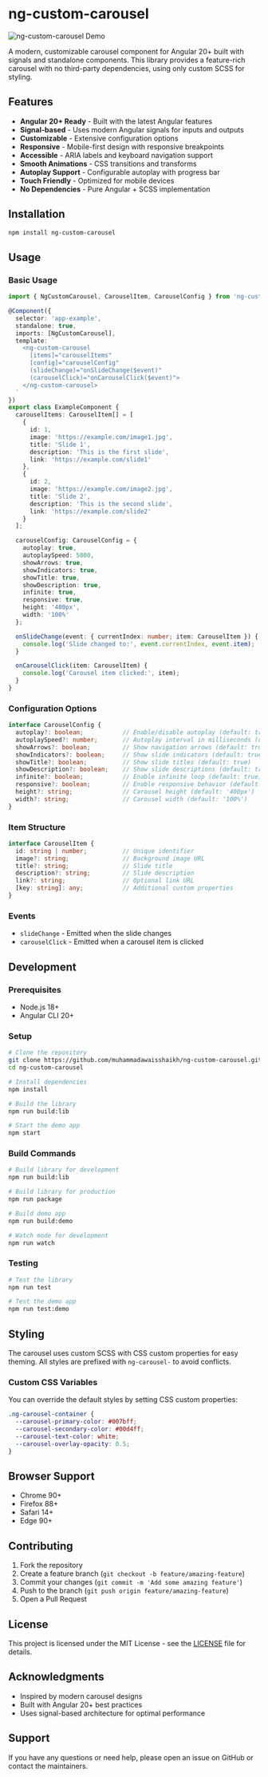 # ng-custom-carousel

![ng-custom-carousel Demo](demo/image.png)

A modern, customizable carousel component for Angular 20+ built with signals and standalone components. This library provides a feature-rich carousel with no third-party dependencies, using only custom SCSS for styling.

## Features

- **Angular 20+ Ready** - Built with the latest Angular features
- **Signal-based** - Uses modern Angular signals for inputs and outputs
- **Customizable** - Extensive configuration options
- **Responsive** - Mobile-first design with responsive breakpoints
- **Accessible** - ARIA labels and keyboard navigation support
- **Smooth Animations** - CSS transitions and transforms
- **Autoplay Support** - Configurable autoplay with progress bar
- **Touch Friendly** - Optimized for mobile devices
- **No Dependencies** - Pure Angular + SCSS implementation

## Installation

```bash
npm install ng-custom-carousel
```

## Usage

### Basic Usage

```typescript
import { NgCustomCarousel, CarouselItem, CarouselConfig } from 'ng-custom-carousel';

@Component({
  selector: 'app-example',
  standalone: true,
  imports: [NgCustomCarousel],
  template: `
    <ng-custom-carousel 
      [items]="carouselItems" 
      [config]="carouselConfig"
      (slideChange)="onSlideChange($event)"
      (carouselClick)="onCarouselClick($event)">
    </ng-custom-carousel>
  `
})
export class ExampleComponent {
  carouselItems: CarouselItem[] = [
    {
      id: 1,
      image: 'https://example.com/image1.jpg',
      title: 'Slide 1',
      description: 'This is the first slide',
      link: 'https://example.com/slide1'
    },
    {
      id: 2,
      image: 'https://example.com/image2.jpg',
      title: 'Slide 2',
      description: 'This is the second slide',
      link: 'https://example.com/slide2'
    }
  ];

  carouselConfig: CarouselConfig = {
    autoplay: true,
    autoplaySpeed: 5000,
    showArrows: true,
    showIndicators: true,
    showTitle: true,
    showDescription: true,
    infinite: true,
    responsive: true,
    height: '400px',
    width: '100%'
  };

  onSlideChange(event: { currentIndex: number; item: CarouselItem }) {
    console.log('Slide changed to:', event.currentIndex, event.item);
  }

  onCarouselClick(item: CarouselItem) {
    console.log('Carousel item clicked:', item);
  }
}
```

### Configuration Options

```typescript
interface CarouselConfig {
  autoplay?: boolean;           // Enable/disable autoplay (default: true)
  autoplaySpeed?: number;       // Autoplay interval in milliseconds (default: 5000)
  showArrows?: boolean;         // Show navigation arrows (default: true)
  showIndicators?: boolean;     // Show slide indicators (default: true)
  showTitle?: boolean;          // Show slide titles (default: true)
  showDescription?: boolean;    // Show slide descriptions (default: true)
  infinite?: boolean;           // Enable infinite loop (default: true)
  responsive?: boolean;         // Enable responsive behavior (default: true)
  height?: string;              // Carousel height (default: '400px')
  width?: string;               // Carousel width (default: '100%')
}
```

### Item Structure

```typescript
interface CarouselItem {
  id: string | number;          // Unique identifier
  image?: string;               // Background image URL
  title?: string;               // Slide title
  description?: string;         // Slide description
  link?: string;                // Optional link URL
  [key: string]: any;           // Additional custom properties
}
```

### Events

- `slideChange` - Emitted when the slide changes
- `carouselClick` - Emitted when a carousel item is clicked

## Development

### Prerequisites

- Node.js 18+
- Angular CLI 20+

### Setup

```bash
# Clone the repository
git clone https://github.com/muhammadawaisshaikh/ng-custom-carousel.git
cd ng-custom-carousel

# Install dependencies
npm install

# Build the library
npm run build:lib

# Start the demo app
npm start
```

### Build Commands

```bash
# Build library for development
npm run build:lib

# Build library for production
npm run package

# Build demo app
npm run build:demo

# Watch mode for development
npm run watch
```

### Testing

```bash
# Test the library
npm run test

# Test the demo app
npm run test:demo
```

## Styling

The carousel uses custom SCSS with CSS custom properties for easy theming. All styles are prefixed with `ng-carousel-` to avoid conflicts.

### Custom CSS Variables

You can override the default styles by setting CSS custom properties:

```scss
.ng-carousel-container {
  --carousel-primary-color: #007bff;
  --carousel-secondary-color: #00d4ff;
  --carousel-text-color: white;
  --carousel-overlay-opacity: 0.5;
}
```

## Browser Support

- Chrome 90+
- Firefox 88+
- Safari 14+
- Edge 90+

## Contributing

1. Fork the repository
2. Create a feature branch (`git checkout -b feature/amazing-feature`)
3. Commit your changes (`git commit -m 'Add some amazing feature'`)
4. Push to the branch (`git push origin feature/amazing-feature`)
5. Open a Pull Request

## License

This project is licensed under the MIT License - see the [LICENSE](LICENSE) file for details.

## Acknowledgments

- Inspired by modern carousel designs
- Built with Angular 20+ best practices
- Uses signal-based architecture for optimal performance

## Support

If you have any questions or need help, please open an issue on GitHub or contact the maintainers.
